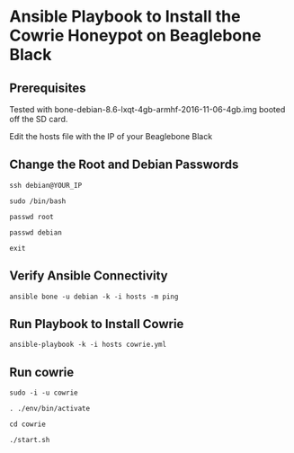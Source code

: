 # Ansible Playbook to Install the Cowrie Honeypot on Beaglebone Black

## Prerequisites

Tested with bone-debian-8.6-lxqt-4gb-armhf-2016-11-06-4gb.img booted off the SD card.

Edit the hosts file with the IP of your Beaglebone Black

## Change the Root and Debian Passwords

    ssh debian@YOUR_IP

    sudo /bin/bash

    passwd root

    passwd debian

    exit

## Verify Ansible Connectivity

    ansible bone -u debian -k -i hosts -m ping

## Run Playbook to Install Cowrie

    ansible-playbook -k -i hosts cowrie.yml

## Run cowrie

    sudo -i -u cowrie

    . ./env/bin/activate 

    cd cowrie

    ./start.sh

